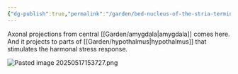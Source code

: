 ```yaml
---
{"dg-publish":true,"permalink":"/garden/bed-nucleus-of-the-stria-terminalis/"}
---
```


Axonal projections from central [[Garden/amygdala\|amygdala]] comes here.
And it projects to parts of [[Garden/hypothalmus\|hypothalmus]] that stimulates the harmonal stress response.

![Pasted image 20250517153727.png](/img/user/assets/Pasted%20image%2020250517153727.png)